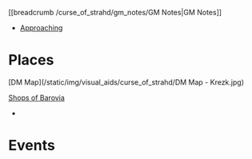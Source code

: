[[breadcrumb /curse_of_strahd/gm_notes/GM Notes|GM Notes]]

<script type="module">
    import { init_links } from "/js/common/visual_aid_backend.js";
    init_links();
</script>

* [Approaching](^curse_of_strahd/krezk.mp4)
 
# Places

[DM Map](/static/img/visual_aids/curse_of_strahd/DM Map - Krezk.jpg)

[Shops of Barovia](https://www.gmbinder.com/share/-LTK3X6AKprD0KM1RLYC)

* 


# Events
